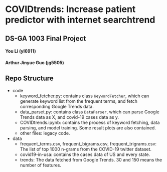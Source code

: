 # COVIDtrends: Increase patient predictor with internet searchtrend
## DS-GA 1003 Final Project
#### You Li (yl6911)
#### Arthur Jinyue Guo (jg5505)

## Repo Structure
- code
    - keyword_fetcher.py:
        contains class `KeywordFetcher`, which can generate keyword list from the frequent terms, and fetch corresponding Google Trends data.
    - data_parset.py:
        contains class `DataParser`, which can parse Google Trends data as X, and covid-19 cases data as y.
    - COVIDtrends.ipynb:
        contains the process of keyword fetching, data parsing, and model training. Some result plots are also contained.
    - other files:
        legacy code.
- data
    - frequent_terms.csv, frequent_bigrams.csv, frequent_trigrams.csv:
        The list of top 1000 n-grams from the COVID-19 twitter dataset.
    - covid19-in-usa:
        contains the cases data of US and every state.
    - trends:
        The data fetched from Google Trends. 30 and 150 means the number of features.
    